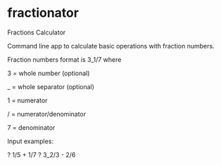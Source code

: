 # fractionator
Fractions Calculator

Command line app to calculate basic operations with fraction numbers.

Fraction numbers format is 3_1/7 where

  3 = whole number (optional)
  
  _ = whole separator (optional)
  
  1 = numerator
  
  / = numerator/denominator
  
  7 = denominator
  
Input examples:

? 1/5 + 1/7
? 3_2/3 - 2/6
